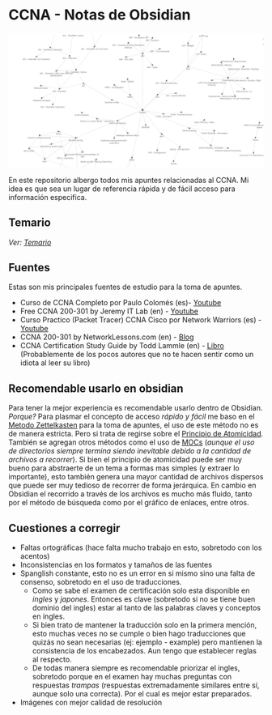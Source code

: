 # CCNA - Notas de Obsidian
![](_anexos_/Screenshot%20from%202024-01-06%2004-08-27.png)

En este repositorio albergo todos mis apuntes relacionadas al CCNA. Mi idea es que sea un lugar de referencia rápida y de fácil acceso para información especifica.

## Temario
_Ver: [Temario](Temario.md)_

## Fuentes
Estas son mis principales fuentes de estudio para la toma de apuntes. 
- Curso de CCNA Completo por Paulo Colomés (es)- [Youtube](https://www.youtube.com/playlist?list=PL2A7l6PiV52esSwosIAO86zf0RGe2pjTZ)
- Free CCNA 200-301 by Jeremy IT Lab (en) - [Youtube](https://www.youtube.com/playlist?list=PLxbwE86jKRgMpuZuLBivzlM8s2Dk5lXBQ)
- Curso Practico (Packet Tracer) CCNA Cisco por Network Warriors (es) - [Youtube](https://youtube.com/playlist?list=PLoqM5eIpDpUEhtUNKuOd-sGll7NrvlwD7&si=Xu3I8ZXllMQZXfej)
- CCNA 200-301 by NetworkLessons.com (en) - [Blog](https://networklessons.com/cisco/ccna-200-301)
- CCNA Certification Study Guide by Todd Lammle (en) - [Libro](https://www.gramercybooksbexley.com/book/9781119831778) (Probablemente de los pocos autores que no te hacen sentir como un idiota al leer su libro)


## Recomendable usarlo en obsidian
Para tener la mejor experiencia es recomendable usarlo dentro de Obsidian. _Porque?_ 
Para plasmar el concepto de acceso _rápido y fácil_ me baso en el [Metodo Zettelkasten](https://zettelkasten.de/posts/overview/) para la toma de apuntes, el uso de este método no es de manera estricta. Pero si trata de regirse sobre el [Principio de Atomicidad](https://zettelkasten.de/posts/create-zettel-from-reading-notes/). También se agregan otros métodos como el uso de [MOCs](https://obsidian.rocks/quick-tip-quickly-organize-notes-in-obsidian/) (_aunque el uso de directorios siempre termina siendo inevitable debido a la cantidad de archivos a recorrer_). 
Si bien el principio de atomicidad puede ser muy bueno para abstraerte de un tema a formas mas simples (y extraer lo importante), esto también genera una mayor cantidad de archivos dispersos que puede ser muy tedioso de recorrer de forma jerárquica. En cambio en Obsidian el recorrido a través de los archivos es mucho más fluido, tanto por el método de búsqueda como por el gráfico de enlaces, entre otros.

## Cuestiones a corregir
- Faltas ortográficas (hace falta mucho trabajo en esto, sobretodo con los acentos)
- Inconsistencias en los formatos y tamaños de las fuentes
- Spanglish constante, esto no es un error en si mismo sino una falta de consenso, sobretodo en el uso de traducciones. 
	- Como se sabe el examen de certificación solo esta disponible en _ingles_ y _japones_. Entonces es clave (sobretodo si no se tiene buen dominio del ingles) estar al tanto de las palabras claves y conceptos en ingles. 
	- Si bien trato de mantener la traducción solo en la primera mención, esto muchas veces no se cumple o bien hago traducciones que quizás no sean necesarias (ej: ejemplo - example) pero mantienen la consistencia de los encabezados. Aun tengo que establecer reglas al respecto. 
	- De todas manera siempre es recomendable priorizar el ingles, sobretodo porque en el examen hay muchas preguntas con respuestas _trampas_ (respuestas extremadamente similares entre sí, aunque solo una correcta). Por el cual es mejor estar preparados. 
- Imágenes con mejor calidad de resolución